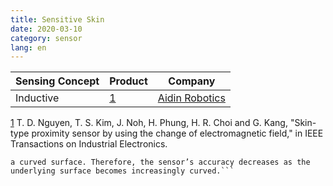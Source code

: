 ```yaml
---
title: Sensitive Skin
date: 2020-03-10
category: sensor
lang: en
---
```


| Sensing Concept | Product                                                 | Company                                          |
|-----------------|---------------------------------------------------------|--------------------------------------------------|
| Inductive       | [1](https://www.aidinrobotics.com/safety-sensor)        | [Aidin Robotics](https://www.aidinrobotics.com/) |

[1](https://ieeexplore.ieee.org/document/9014491) T. D. Nguyen, T. S. Kim, J. Noh, H. Phung, H. R. Choi and G. Kang, "Skin-type proximity sensor by using the change of electromagnetic field," in IEEE Transactions on Industrial Electronics.    
```Tests show that the sensor can detect humans from up to 30 centimeters away. It has an accuracy of 90 percent when on a flat surface. However, the electric and magnetic fields become weaker and more dispersed when the sensor is laid over 
a curved surface. Therefore, the sensor’s accuracy decreases as the underlying surface becomes increasingly curved.```
